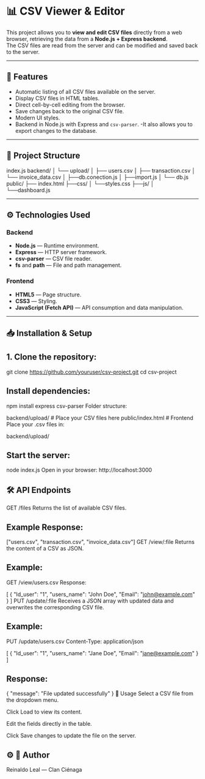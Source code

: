 # 📊 CSV Viewer & Editor

This project allows you to **view and edit CSV files** directly from a web browser, retrieving the data from a **Node.js + Express backend**.  
The CSV files are read from the server and can be modified and saved back to the server.

---

## 🚀 Features
- Automatic listing of all CSV files available on the server.
- Display CSV files in HTML tables.
- Direct cell-by-cell editing from the browser.
- Save changes back to the original CSV file.
- Modern UI styles.
- Backend in Node.js with Express and `csv-parser`.
-It also allows you to export changes to the database.

---

## 📂 Project Structure
index.js
backend/
│ └── upload/
│          ├── users.csv
│          ├── transaction.csv
│          └── invoice_data.csv
│ ├──db.conection.js
│ ├──import.js
│ └── db.js
public/
├── index.html
├──css/
│    └──styles.css
├──js/
│    └──dashboard.js


---

## ⚙️ Technologies Used
### Backend
- **Node.js** — Runtime environment.
- **Express** — HTTP server framework.
- **csv-parser** — CSV file reader.
- **fs** and **path** — File and path management.

### Frontend
- **HTML5** — Page structure.
- **CSS3** — Styling.
- **JavaScript (Fetch API)** — API consumption and data manipulation.

---

## 📥 Installation & Setup

## 1. Clone the repository:
   git clone https://github.com/youruser/csv-project.git
   cd csv-project


##  Install dependencies:

npm install express csv-parser
Folder structure:


backend/upload/   # Place your CSV files here
public/index.html # Frontend
Place your .csv files in:


backend/upload/
## Start the server:


node index.js
Open in your browser:
http://localhost:3000


##  🛠️ API Endpoints
GET /files
Returns the list of available CSV files.

## Example Response:


["users.csv", "transaction.csv", "invoice_data.csv"]
GET /view/:file
Returns the content of a CSV as JSON.

## Example:

GET /view/users.csv
Response:

[
  {
    "Id_user": "1",
    "users_name": "John Doe",
    "Email": "john@example.com"
  }
]
PUT /update/:file
Receives a JSON array with updated data and overwrites the corresponding CSV file.

## Example:

PUT /update/users.csv
Content-Type: application/json

[
  { "Id_user": "1", "users_name": "Jane Doe", "Email": "jane@example.com" }
]
## Response:

{ "message": "File updated successfully" }
📌 Usage
Select a CSV file from the dropdown menu.

Click Load to view its content.

Edit the fields directly in the table.

Click Save changes to update the file on the server.

## ⚙️ 👤 Author
Reinaldo Leal — Clan Ciénaga